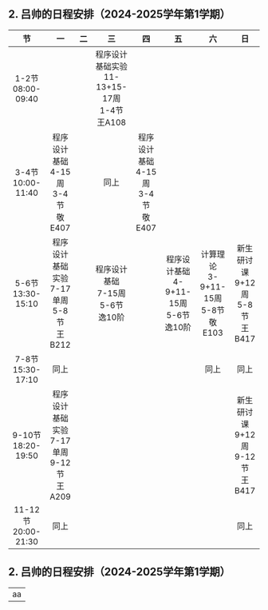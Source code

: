 ## 2. 吕帅的日程安排（2024-2025学年第1学期）

节|一|二|三|四|五|六|日
:-:|:-:|:-:|:-:|:-:|:-:|:-:|:-:
1-2节<BR>08:00-09:40|||程序设计基础实验<BR>11-13+15-17周<BR>1-4节<BR>王A108||||
3-4节<BR>10:00-11:40|程序设计基础<BR>4-15周<BR>3-4节<BR>敬E407||同上|程序设计基础<BR>4-15周<BR>3-4节<BR>敬E407|||
5-6节<BR>13:30-15:10|程序设计基础实验<BR>7-17单周<BR>5-8节<BR>王B212||程序设计基础<BR>7-15周<BR>5-6节<BR>逸10阶||程序设计基础<BR>4-9+11-15周<BR>5-6节<BR>逸10阶|计算理论<BR>3-9+11-15周<BR>5-8节<BR>敬E103|新生研讨课<BR>9+12周<BR>5-8节<BR>王B417
7-8节<BR>15:30-17:10|同上|||||同上|同上
9-10节<BR>18:20-19:50|程序设计基础实验<BR>7-17单周<BR>9-12节<BR>王A209||||||新生研讨课<BR>9+12周<BR>9-12节<BR>王B417
11-12节<BR>20:00-21:30|同上||||||同上


## 2. 吕帅的日程安排（2024-2025学年第1学期）

<TABLE>
<TR>
  <TD colspan=“4”> aa</TD>
</TR>
